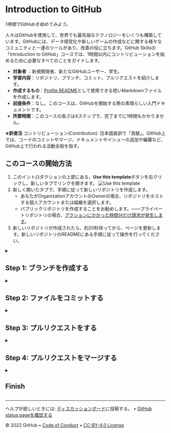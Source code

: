 <!-- 
  <<< Author notes: Header of the course >>> 
  Include a 1280×640 image, course title in sentence case, and a concise description in emphasis.
  In your repository settings: enable template repository, add your 1280×640 social image, auto delete head branches.
  Add your open source license, GitHub uses Creative Commons Attribution 4.0 International.
-->

# Introduction to GitHub

_1時間でGitHubを始めてみよう。_

<!-- 
  <<< Author notes: Start of the course >>> 
  Include start button, a note about Actions minutes,
  and tell the learner why they should take the course.
  Each step should be wrapped in <details>/<summary>, with an `id` set.
  The start <details> should have `open` as well.
  Do not use quotes on the <details> tag attributes.
-->

<!-- step0 -->

人々はGitHubを使用して、世界でも最先端なテクノロジーをいくつも構築しています。GitHubには、データ視覚化や新しいゲームの作成などに関する様々なコミュニティと一連のツールがあり、改善の役に立ちます。GitHub Skillsの「Introduction to GitHub」コースでは、1時間以内にコントリビューションを始めるために必要なすべてのことをガイドします。

- **対象者** ：新規開発者、新たなGitHubユーザー、学生。
- **学習内容**：リポジトリ、ブランチ、コミット、プルリクエストを紹介します。
- **作成するもの**：[Profile README](https://docs.github.com/account-and-profile/setting-up-and-managing-your-github-profile/customizing-your-profile/managing-your-profile-readme)として使用できる短いMarkdownファイルを作成します。
- **前提条件**：なし。このコースは、GitHubを開始する際の素晴らしい入門ドキュメントです。
- **所要時間**：このコースの長さは4ステップで、完了までに1時間もかかりません。

**※訳者注** コントリビューション(Contribution): 日本語直訳で「貢献」。GitHub上では、コードのコミットやマージ、ドキュメントやイシューの追加や編纂など、GitHub上で行われる活動全般を指す。

## このコースの開始方法

1. このイントロダクションの上部にある、**Use this template**ボタンを右クリックし、新しいタブでリンクを開きます。
   ![Use this template](https://user-images.githubusercontent.com/1221423/169618716-fb17528d-f332-4fc5-a11a-eaa23562665e.png)
2. 新しく開いたタブで、手順に従って新しいリポジトリを作成します。
   - あなたがOrganizationアカウントのOwnerの場合、リポジトリをホストする個人アカウントまたは組織を選択します。
   - パブリックリポジトリを作成することをお勧めします。――プライベートリポジトリの場合、[アクションにかかった時間分だけ請求が発生します](https://docs.github.com/en/billing/managing-billing-for-github-actions/about-billing-for-github-actions)。
3. 新しいリポジトリが作成されたら、約20秒待ってから、ページを更新します。新しいリポジトリのREADMEにある手順に従って操作を行ってください。

<!-- end step0 -->

<!-- 
  <<< Author notes: Step 1 >>> 
  Choose 3-5 steps for your course.
  The first step is always the hardest, so pick something easy!
  Link to docs.github.com for further explanations.
  Encourage users to open new tabs for steps!
-->

<details id=1>
<summary><h2>Step 1: ブランチを作成する</h2></summary>

_「Introduction to GitHub」へようこそ! 👋_

**GitHubとは？**: GitHubは、バージョン管理に[Git](https://docs.github.com/get-started/quickstart/github-glossary#git)を使用するコラボレーションプラットフォームです。GitHubは、[オープンソース](https://docs.github.com/get-started/quickstart/github-glossary#open-source)ソフトウェアを共有して貢献するための人気のある場所です。
<br>📺 ビデオ：[GitHubとは？(What is GitHub?)](https://www.youtube.com/watch?v=w3jLJU7DT5E)

**リポジトリ(repository)とは？**: [リポジトリ](https://docs.github.com/get-started/quickstart/github-glossary#repository)は、ファイルとフォルダを含むプロジェクトです。リポジトリは、ファイルとフォルダのバージョンを追跡します。
<br>📺 ビデオ：[リポジトリの探索](https://www.youtube.com/watch?v=R8OAwrcMlRw)

**ブランチ(branch)とは?**: [ブランチ](https://docs.github.com/en/get-started/quickstart/github-glossary#branch)は、リポジトリの並列バージョンです。デフォルトでは、リポジトリには`main`という名前が付けられたブランチが1つあり、それが最も信頼のおけるブランチと見なされます。リポジトリ内では、`main`のブランチから追加のブランチを作成できます。ブランチを使用して、プロジェクトのさまざまなバージョンを一度に作成できます。

追加されたブランチでは、`main`バージョンに影響を与えることなく編集を行うことができます。ブランチを使用すると、作業を`main`ブランチから分離できます。言い換えれば、あなたが貢献している間も、他の皆は安全に仕事をすることが可能です。
<br>📺 ビデオ：[ブランチ](https://www.youtube.com/watch?v=xgQmu81G1yY)

**プロファイルREADME(profile README)とは?**: [プロファイルREADME](https://docs.github.com/account-and-profile/setting-up-and-managing-your-github-profile/customizing-your-profile/managing-your-profile-readme)は、基本的にGitHubプロファイルの「自己紹介」セクションであり、GitHub.comのコミュニティと自分に関する情報を共有できます。GitHubは、プロファイルページの上部にプロファイルREADMEを表示します。

### ⌨️ Activity: はじめてのブランチ
1. 新しいブラウザタブを開き、今開かれているこのリポジトリのページに移動します。次に、手順を読みながら、新しく開いたブラウザタブで、2番以降の手順に取り組みます。
2. **Code**タブに移動します。
3. `main`ブランチのドロップダウンをクリックします。
   ![image showing my-first-branch entry](/courses/introduction-to-github/images/my-first-branch.png)
4. 入力欄にブランチの名前を入力します。ブランチ名は`my-first-branch`としてください。
5. **Create branch: my-first-branch**をクリックして、ブランチを作成します。
6. Step 2に進んでください！<br>
   **注**：パブリックリポジトリを作成し、最初のブランチが正しく設定されていることを確認したい場合は、約20秒待ってから、このページ（新しく開いたブラウザのタブ）を更新してください。[GitHub Actions](https://docs.github.com/en/actions)によって、このステップは自動的に閉じられ、次のステップが開かれます。
</details>

<!-- 
  <<< Author notes: Step 2 >>>
  Start this step by acknowledging the previous step.
  Define terms and link to docs.github.com.
-->

<details id=2>
<summary><h2>Step 2: ファイルをコミットする</h2></summary>

_おみごと！ブランチを作成することができました! 🎉_

ブランチを作成すると、`main`ブランチを変更せずにプロジェクトを編集できます。ブランチができたので、ファイルを作成して最初のコミットを行います。

**コミット(commit)とは？**：[コミット](https://docs.github.com/pull-requests/committing-changes-to-your-project/creating-and-editing-commits/about-commits)は、プロジェクト内のファイルとフォルダーに対する一連の変更です。コミットはブランチ内に存在します。

### ⌨️ Activity: はじめてのコミット

次の手順では、GitHubで変更をコミットする手順を案内します。変更をコミットするには、まず新しいブランチに新しいファイルを追加する必要があります。

1. **Code**タブで、新しく作成したブランチである`my-first-branch`にいることを確認します。
2. **Add file**ドロップダウンを選択し、**Create new file**をクリックします。<br>
  ![create new file option](/courses/introduction-to-github/images/create-new-file.png)
3. **Name your file...** と書いてある入力欄にと`PROFILE.md`入力します。
4. **Edit new file**と書いてあるタブのテキストエリアに、以下の内容をコピーします。
   ```
   Welcome to my GitHub profile!
   ```
   ![profile.md file screenshot](/courses/introduction-to-github/images/my-profile-file.png)
5. コミットを行う際には、行った変更を説明する短いコミットメッセージを入力できます。これは、他の人があなたのコミットに何が含まれているかを知るのに役立ちます。GitHubは単純なデフォルトのメッセージを提供しますが、練習のために少し変更してみましょう。**Commit new file**のすぐ下のテキスト入力フィールドに、`Add PROFILE.md`と入力します。どこに何を入力すべきかを確認する場合は、下のドロップダウンを展開してください。
   <details>
   <summary> スクリーンショットを確認するには、このドロップダウンを展開してください。</summary>

     ![screenshot of adding a new file with a commit message](/courses/introduction-to-github/images/commit-full-screen.png)

   </details>
6. このレッスンでは、他のフィールドを無視して、**Commit new file**をクリックします。
7. Step 3へ進んでください!<br>
   **注**： 以前と同様に、約20秒待ってから、このページ（新しく開いたブラウザのタブ）を更新すると、[GitHub Actions](https://docs.github.com/en/actions)によってこのステップが自動的に閉じられ、次のステップが開きます。
</details>

<!-- 
  <<< Author notes: Step 3 >>> 
  Just a historic note: the previous version of this step forced the learner
  to write a pull request description,
  checked that `main` was the receiving branch,
  and that the file was named correctly.
-->

<details id=3>
<summary><h2>Step 3: プルリクエストをする</h2></summary>

_コミットを作成するという偉業を成し遂げました！✨_

コミットを作成したら、次はプルリクエストを介して変更案を共有してみましょう！

**プルリクエスト(pull request)とは?**: コラボレーションはプルリクエストで発生します。プルリクエストは、ブランチ内の変更を他の人に表示します。このプルリクエストは、ブランチで行った変更を保持したまま、それらを`main`ブランチに適用することを提案します。<br>
📺 [ビデオ: プルリクエストの概要](https://youtu.be/kJr-PIfLDl4)

### ⌨️ Activity: プルリクエストを作ろう
コミットを行った後に、新しくブランチへのプッシュがあったメッセージとともに、**Compare & pull request**ボタンが表示されていることに気付いたかもしれません。

![screenshot of message and button](/courses/introduction-to-github/images/compare-and-pull-request.png)

必要に応じて、**Compare & pull request**をクリックしてから、以下の手順6に進んでください。ボタンをクリックしない場合は、以下の手順でプルリクエストを手動で設定する手順を説明します。

1. リポジトリの**Pull requests**タブをクリックします。 
2. **New pull request**をクリックします。
3. **base**ドロップダウンで、`main`が選択されていることを確認します。
4. **compare**ドロップダウンを選択し、`my-first-branch`をクリックします。<br>
5. [プルリクエストの作成]をクリックします。
6. プルリクエストにタイトルを入力してください： `Add my first file`.
7. 次のフィールドは、行った変更の説明を提供するのに役立ちます。これまでに達成したことの説明を自由に追加してください。念のためお伝えしておくと、これまでにブランチを作成し、ファイルを作成し、コミットを行いました。<br>
   ![screenshot showing pull request](/courses/introduction-to-github/images/Pull-request-description.png)
8. **Create pull request**をクリックします。
9. Step 4へ進んでください! <br>
   **注**: 以前と同様に、約20秒待ってから、このページ（指示に従っているページ）を更新すると、[GitHub Actions](https://docs.github.com/en/actions)によってこのステップが自動的に閉じられ、次のステップが開きます。結果として、プルリクエストを作成したタブでGitHub Actionsが実行されている様子を確認することができるかもしれません。以下の画像は、アクションの実行が終了した後にプルリクエストに表示される可能性のある行を示しています。<br>
   ![screenshot of an example of an actions line](/courses/introduction-to-github/images/Actions-to-step-4.png)
</details>

<!-- 
  <<< Author notes: Step 4 >>> 
  Just a historic note: The previous version of this step required responding
  to a pull request review before merging. The previous version also handled
  if users accidentally closed without merging.
-->

<details id=4>
<summary><h2>Step 4: プルリクエストをマージする</h2></summary>

_素晴らしい出来栄えです! 😎_

プルリクエストが正常に作成されました。これで、プルリクエストをマージすることができます。

**マージ(merge)とは?**：[マージ](https://docs.github.com/en/get-started/quickstart/github-glossary#merge)は、プルリクエストとブランチの変更を`main`ブランチに追加します。
📺 [ビデオ：GitHub flowを理解する](https://www.youtube.com/watch?v=PBI2Rz-ZOxU)

前のステップで述べたような、進行状況が自動的に次のステップに進むアクションが実行されているメッセージは確認できているでしょうか？プルリクエストをマージする前に、それが完了するのを待つ必要があります。**Merge pull request**ボタンが緑色になっていれば、準備が完了している常態です。

![screenshot of green merge pull request button](/courses/introduction-to-github/images/Green-merge-pull-request.png)
### ⌨️ Activity: プルリクエストをマージしてみよう

1. **Merge pull request**をクリックします。
2. **Confirm merge**をクリックします。
3. ブランチがマージされたら、もうこのブランチは必要ありません。ブランチを削除するには、**Delete branch**をクリックします。<br>
   ![screenshot showing delete branch button](/courses/introduction-to-github/images/delete-branch.png)
4. **Finish**ステップをチェックして、次に何を学ぶことができるかを確認してください。<br>
   **注**：以前と同様に、約20秒待ってから、このページ（指示に従っているページ）を更新すると、[GitHub Actions](https://docs.github.com/en/actions)によってこのステップが自動的に閉じられ、次のステップが開きます。
</details>

<!-- 
  <<< Author notes: Finish >>> 
  Review what we learned, ask for feedback, provide next steps.
-->

<details id=X>
<summary><h2>Finish</h2></summary>

_おめでとうございます。このコースを修了し、開発者の世界に入門しました!_

<img src=https://octodex.github.com/images/collabocats.jpg alt=celebrate width=300 align=right>

以下があなたの業績です。
- GitHub、リポジトリ、ブランチ、コミット、プルリクエストについて学びました。
- ブランチ、コミット、およびプルリクエストを作成しました。
- プルリクエストをマージしました。
- はじめてのコントリビューションを行いました！🎉

### 次は何をする?
プロファイルのREADMEを作成する場合は、以下の簡単な手順を使用するか、[プロファイルのREADMEの管理](https://docs.github.com/account-and-profile/setting-up-and-managing-your-github-profile/customizing-your-profile/managing-your-profile-readme)に関する記事の手順に従ってください。

1. GitHubユーザー名と一致する名前で新しいパブリックリポジトリを作成します。
2. 1で作成したリポジトリのルートで、`README.md`と名付けられたファイルを作成します。「ルート」とは、リポジトリ内のどんなフォルダ内にもないことを意味します。
3. `README.md`ファイルの内容を編集します。
4. ファイル用に新しいブランチを作成した場合は、ブランチでプルリクエストを作成してマージします。
5. 私たちはあなたの新しいプロフィールを見てみたいです！ソーシャルメディアであなたのプロフィールとタグをつけて私たちに共有してください！
6. 最後に、[ディスカッションボード](https://github.com/skills/.github/discussions)でこのコースについてのご意見をお聞かせください。

詳細を確認したり、参加したりするには、次のリソースを確認してください:
- あなたは学生ですか？もしそうなら、[Student Developer Pack](https://education.github.com/pack)をチェックしてください。
- [別のGitHubスキルコースを受講してください。](https://github.com/skills)
- [GitHub入門ドキュメントをお読みください。](https://docs.github.com/en/get-started)
- コントリビュートを行うプロジェクトを見つけるには、[GitHub Explore](https://github.com/explore)をチェックしてください。

</details>

<!--
  <<< Author notes: Footer >>>
  Add a link to get support, GitHub status page, code of conduct, license link.
-->

---

ヘルプが欲しいときには: [ディスカッションボード](https://github.com/skills/.github/discussions)に投稿する。 &bull; [GitHub status pageを確認する](https://www.githubstatus.com/)

&copy; 2022 GitHub &bull; [Code of Conduct](https://www.contributor-covenant.org/version/2/1/code_of_conduct/code_of_conduct.md) &bull; [CC-BY-4.0 License](https://creativecommons.org/licenses/by/4.0/legalcode)

